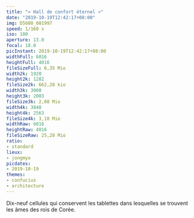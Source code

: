 ```yaml
---
title: "« Hall de confort éternel »"
date: "2019-10-19T12:42:17+08:00"
img: D5600_001997
speed: 1/160 s
iso: 100
aperture: 13.0
focal: 18.0
picInstant: 2019-10-19T12:42:17+08:00
widthFull: 6016
heightFull: 4016
fileSizeFull: 6,35 Mio
width2k: 1920
height2k: 1282
fileSize2k: 662,28 kio
width3k: 3000
height3k: 2003
fileSize3k: 2,08 Mio
width4k: 3840
height4k: 2563
fileSize4k: 3,10 Mio
widthRaw: 6016
heightRaw: 4016
fileSizeRaw: 25,28 Mio
ratio:
- standard
lieux:
- jongmyo
picdates:
- 2019-10-19
themes:
- confucius
- architecture
---
```


Dix-neuf cellules qui conservent les tablettes dans lesquelles se trouvent les âmes des rois de Corée.